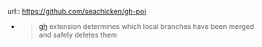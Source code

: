url:: https://github.com/seachicken/gh-poi

- > [gh](https://github.com/cli/cli) extension determines which local branches have been merged and safely deletes them